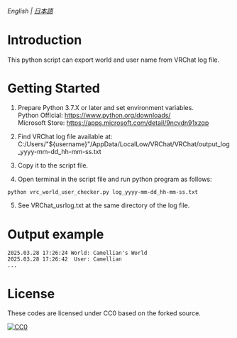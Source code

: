 ###### English | [日本語](./README-ja.md)
# Introduction 
This python script can export world and user name from VRChat log file.

# Getting Started
1. Prepare Python 3.7.X or later and set environment variables.<br/>
Python Official: https://www.python.org/downloads/ <br/>
Microsoft Store: https://apps.microsoft.com/detail/9ncvdn91xzqp

2. Find VRChat log file available at:<br/>
 C:/Users/"${username}"/AppData/LocalLow/VRChat/VRChat/output\_log_yyyy-mm-dd_hh-mm-ss.txt

3. Copy it to the script file.<br/>

4. Open terminal in the script file and run python program as follows:<br/>
```
python vrc_world_user_checker.py log_yyyy-mm-dd_hh-mm-ss.txt
```

5. See VRChat\_usrlog.txt at the same directory of the log file.<br/>

# Output example
```
2025.03.28 17:26:24 World: Camellian's World
2025.03.28 17:26:42  User: Camellian
...
```

# License

These codes are licensed under CC0 based on the forked source.

[![CC0](http://i.creativecommons.org/p/zero/1.0/88x31.png "CC0")](http://creativecommons.org/publicdomain/zero/1.0/deed.ja)

